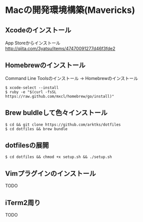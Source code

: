 # Macの開発環境構築(Mavericks)

## Xcodeのインストール
App Storeからインストール  
http://qiita.com/3yatsu/items/47470091277d46f3fde2

## Homebrewのインストール
Command Line Toolsのインストール -> Homebrewのインストール

```
$ xcode-select --install
$ ruby -e "$(curl -fsSL https://raw.github.com/mxcl/homebrew/go/install)"
```

## Brew buldleして色々インストール

```
$ cd && git clone https://github.com/arktks/dotfiles
$ cd dotfiles && brew bundle
```

## dotfilesの展開
```
$ cd dotfiles && chmod +x setup.sh && ./setup.sh
```

## Vimプラグインのインストール

TODO

## iTerm2周り

TODO
